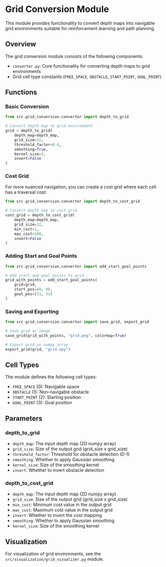 # Grid Conversion Module

This module provides functionality to convert depth maps into navigable grid environments suitable for reinforcement learning and path planning.

## Overview

The grid conversion module consists of the following components:

- `converter.py`: Core functionality for converting depth maps to grid environments
- Grid cell type constants (`FREE_SPACE`, `OBSTACLE`, `START_POINT`, `GOAL_POINT`)

## Functions

### Basic Conversion

```python
from src.grid_conversion.converter import depth_to_grid

# Convert depth map to grid environment
grid = depth_to_grid(
    depth_map=depth_map,
    grid_size=32,
    threshold_factor=0.6,
    smoothing=True,
    kernel_size=3,
    invert=False
)
```

### Cost Grid

For more nuanced navigation, you can create a cost grid where each cell has a traversal cost:

```python
from src.grid_conversion.converter import depth_to_cost_grid

# Convert depth map to cost grid
cost_grid = depth_to_cost_grid(
    depth_map=depth_map,
    grid_size=32,
    min_cost=1,
    max_cost=100,
    invert=False
)
```

### Adding Start and Goal Points

```python
from src.grid_conversion.converter import add_start_goal_points

# Add start and goal points to grid
grid_with_points = add_start_goal_points(
    grid=grid,
    start_pos=(0, 0),
    goal_pos=(31, 31)
)
```

### Saving and Exporting

```python
from src.grid_conversion.converter import save_grid, export_grid

# Save grid as image
save_grid(grid_with_points, "grid.png", colormap=True)

# Export grid as numpy array
export_grid(grid, "grid.npy")
```

## Cell Types

The module defines the following cell types:

- `FREE_SPACE` (0): Navigable space
- `OBSTACLE` (1): Non-navigable obstacle
- `START_POINT` (2): Starting position
- `GOAL_POINT` (3): Goal position

## Parameters

### depth_to_grid

- `depth_map`: The input depth map (2D numpy array)
- `grid_size`: Size of the output grid (grid_size x grid_size)
- `threshold_factor`: Threshold for obstacle detection (0-1)
- `smoothing`: Whether to apply Gaussian smoothing
- `kernel_size`: Size of the smoothing kernel
- `invert`: Whether to invert obstacle detection

### depth_to_cost_grid

- `depth_map`: The input depth map (2D numpy array)
- `grid_size`: Size of the output grid (grid_size x grid_size)
- `min_cost`: Minimum cost value in the output grid
- `max_cost`: Maximum cost value in the output grid
- `invert`: Whether to invert the cost mapping
- `smoothing`: Whether to apply Gaussian smoothing
- `kernel_size`: Size of the smoothing kernel

## Visualization

For visualization of grid environments, see the `src/visualization/grid_visualizer.py` module. 